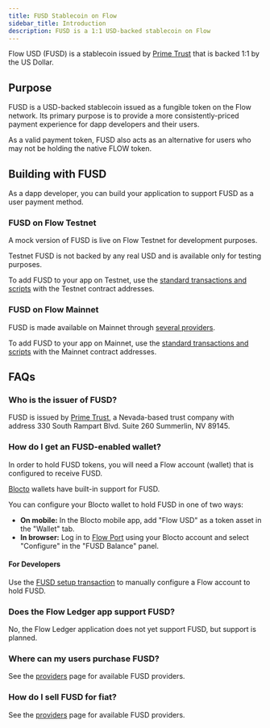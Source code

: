 ```yaml
---
title: FUSD Stablecoin on Flow
sidebar_title: Introduction
description: FUSD is a 1:1 USD-backed stablecoin on Flow
---
```


Flow USD (FUSD) is a stablecoin 
issued by [Prime Trust](https://www.primetrust.com/)
that is backed 1:1 by the US Dollar.

## Purpose

FUSD is a USD-backed stablecoin issued as a fungible 
token on the Flow network. Its primary purpose is to provide 
a more consistently-priced payment experience for dapp developers 
and their users.

As a valid payment token, FUSD also acts as an alternative for users who may not be holding the native FLOW token.

## Building with FUSD

As a dapp developer, you can build your application to support
FUSD as a user payment method.

### FUSD on Flow Testnet

A mock version of FUSD is live on Flow Testnet for development purposes.

Testnet FUSD is not backed by any real USD and is available
only for testing purposes.

To add FUSD to your app on Testnet, use the [standard transactions and scripts](/fusd/transactions) with the
Testnet contract addresses.

### FUSD on Flow Mainnet

FUSD is made available on Mainnet through [several providers](/fusd/providers/#mainnet).

To add FUSD to your app on Mainnet, use the [standard transactions and scripts](/fusd/transactions) with the
Mainnet contract addresses.

## FAQs

### Who is the issuer of FUSD?

FUSD is issued by [Prime Trust](https://www.primetrust.com/), 
a Nevada-based trust company with address 330 South Rampart Blvd. Suite 260
Summerlin, NV 89145.

### How do I get an FUSD-enabled wallet?

In order to hold FUSD tokens, 
you will need a Flow account (wallet) that is configured to receive FUSD.

[Blocto](https://blocto.portto.io/) wallets have built-in support for FUSD.

You can configure your Blocto wallet to hold FUSD in one of two ways:
- **On mobile:** In the Blocto mobile app, add "Flow USD" as a token asset in the "Wallet" tab.
- **In browser:** Log in to [Flow Port](https://port.onflow.org/) using your Blocto account 
and select "Configure" in the "FUSD Balance" panel.

#### For Developers

Use the [FUSD setup transaction](/fusd/transactions/#setup-fusd-vault--receiver)
to manually configure a Flow account to hold FUSD.

### Does the Flow Ledger app support FUSD?

No, the Flow Ledger application does not yet support FUSD, but support is planned.

### Where can my users purchase FUSD?

See the [providers](/fusd/providers/) page for available FUSD providers.

### How do I sell FUSD for fiat?

See the [providers](/fusd/providers/) page for available FUSD providers.
